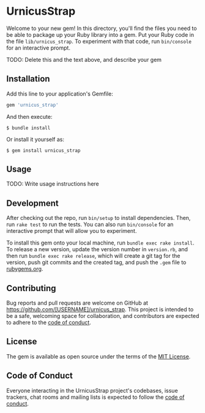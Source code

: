 # UrnicusStrap

Welcome to your new gem! In this directory, you'll find the files you need to be able to package up your Ruby library into a gem. Put your Ruby code in the file `lib/urnicus_strap`. To experiment with that code, run `bin/console` for an interactive prompt.

TODO: Delete this and the text above, and describe your gem

## Installation

Add this line to your application's Gemfile:

```ruby
gem 'urnicus_strap'
```

And then execute:

    $ bundle install

Or install it yourself as:

    $ gem install urnicus_strap

## Usage

TODO: Write usage instructions here

## Development

After checking out the repo, run `bin/setup` to install dependencies. Then, run `rake test` to run the tests. You can also run `bin/console` for an interactive prompt that will allow you to experiment.

To install this gem onto your local machine, run `bundle exec rake install`. To release a new version, update the version number in `version.rb`, and then run `bundle exec rake release`, which will create a git tag for the version, push git commits and the created tag, and push the `.gem` file to [rubygems.org](https://rubygems.org).

## Contributing

Bug reports and pull requests are welcome on GitHub at https://github.com/[USERNAME]/urnicus_strap. This project is intended to be a safe, welcoming space for collaboration, and contributors are expected to adhere to the [code of conduct](https://github.com/[USERNAME]/urnicus_strap/blob/master/CODE_OF_CONDUCT.md).

## License

The gem is available as open source under the terms of the [MIT License](https://opensource.org/licenses/MIT).

## Code of Conduct

Everyone interacting in the UrnicusStrap project's codebases, issue trackers, chat rooms and mailing lists is expected to follow the [code of conduct](https://github.com/[USERNAME]/urnicus_strap/blob/master/CODE_OF_CONDUCT.md).
